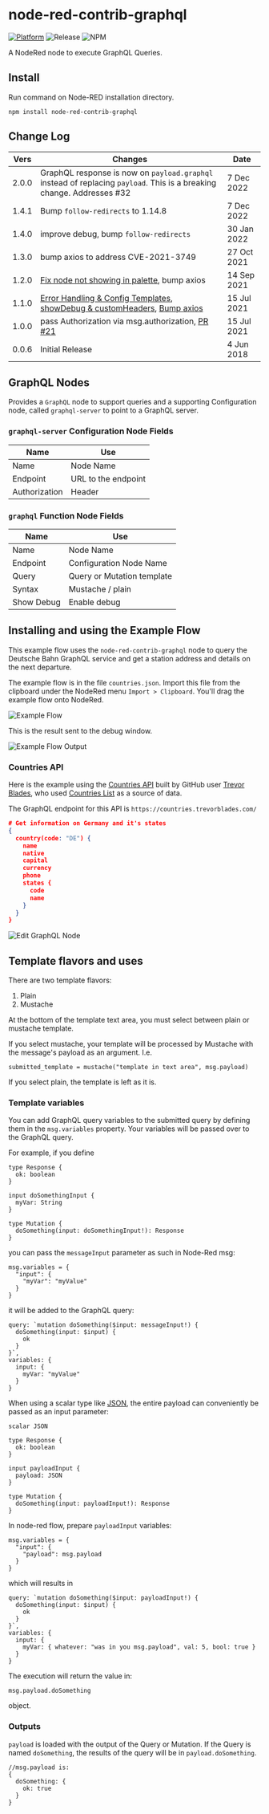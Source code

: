 # node-red-contrib-graphql

[![Platform](https://img.shields.io/badge/platform-Node--RED-red)](https://nodered.org)
![Release](https://img.shields.io/npm/v/node-red-contrib-graphql.svg)
![NPM](https://img.shields.io/npm/dm/node-red-contrib-graphql.svg)

A NodeRed node to execute GraphQL Queries.

## Install

Run command on Node-RED installation directory.

```
npm install node-red-contrib-graphql
```

## Change Log

| Vers  | Changes                                                                                                                                                                                                                                                                                   | Date          |
| ----- | ----------------------------------------------------------------------------------------------------------------------------------------------------------------------------------------------------------------------------------------------------------------------------------------- | -----------   |
| 2.0.0 | GraphQL response is now on `payload.graphql` instead of replacing `payload`. This is a breaking change. Addresses #32                                                                                                                                                                     | 7 Dec 2022  |
| 1.4.1 | Bump `follow-redirects` to 1.14.8                                                                                                                                                                                                                                                         | 7 Dec 2022  |
| 1.4.0 | improve debug, bump `follow-redirects`                                                                                                                                                                                                                                                    | 30 Jan 2022 |
| 1.3.0 | bump axios to address CVE-2021-3749                                                                                                                                                                                                                                                       | 27 Oct 2021 |
| 1.2.0 | [Fix node not showing in palette](https://github.com/rgstephens/node-red-contrib-graphql/pull/24), bump axios                                                                                                                                                                             | 14 Sep 2021 |
| 1.1.0 | [Error Handling & Config Templates](https://github.com/rgstephens/node-red-contrib-graphql/pull/11/), [showDebug & customHeaders](https://github.com/rgstephens/node-red-contrib-graphql/pull/22/conflicts), [Bump axios](https://github.com/rgstephens/node-red-contrib-graphql/pull/20) | 15 Jul 2021 |
| 1.0.0 | pass Authorization via msg.authorization, [PR #21](https://github.com/rgstephens/node-red-contrib-graphql/pull/21)                                                                                                                                                                        | 15 Jul 2021 |
| 0.0.6 | Initial Release                                                                                                                                                                                                                                                                           | 4 Jun 2018  |

## GraphQL Nodes

Provides a `GraphQL` node to support queries and a supporting Configuration node, called `graphql-server` to point to a GraphQL server.

### `graphql-server` Configuration Node Fields

| Name          | Use                 |
| ------------- | ------------------- |
| Name          | Node Name           |
| Endpoint      | URL to the endpoint |
| Authorization | Header              |

### `graphql` Function Node Fields

| Name       | Use                        |
| ---------- | -------------------------- |
| Name       | Node Name                  |
| Endpoint   | Configuration Node Name    |
| Query      | Query or Mutation template |
| Syntax     | Mustache / plain           |
| Show Debug | Enable debug               |

## Installing and using the Example Flow

This example flow uses the `node-red-contrib-graphql` node to query the Deutsche Bahn GraphQL service and get a station address and details on the next departure.

The example flow is in the file `countries.json`. Import this file from the clipboard under the NodeRed menu `Import > Clipboard`. You'll drag the example flow onto NodeRed.

![Example Flow](flow.png)

This is the result sent to the debug window.

![Example Flow Output](flowOutput.png)

### Countries API

Here is the example using the [Countries API](https://github.com/trevorblades/countries) built by GitHub user [Trevor Blades](https://github.com/trevorblades), who used [Countries List](https://annexare.github.io/Countries/) as a source of data.

The GraphQL endpoint for this API is `https://countries.trevorblades.com/`

```json
# Get information on Germany and it's states
{
  country(code: "DE") {
    name
    native
    capital
    currency
    phone
    states {
      code
      name
    }
  }
}
```

![Edit GraphQL Node](editGraphQL.png)

## Template flavors and uses

There are two template flavors:

1. Plain
2. Mustache

At the bottom of the template text area, you must select between plain or mustache template.

If you select mustache, your template will be processed by Mustache with the message's payload as an argument. I.e.

```
submitted_template = mustache("template in text area", msg.payload)
```

If you select plain, the template is left as it is.

### Template variables

You can add GraphQL query variables to the submitted query by defining them in the `msg.variables` property.
Your variables will be passed over to the GraphQL query.

For example, if you define

```
type Response {
  ok: boolean
}

input doSomethingInput {
  myVar: String
}

type Mutation {
  doSomething(input: doSomethingInput!): Response
}

```

you can pass the `messageInput` parameter as such in Node-Red msg:

```
msg.variables = {
  "input": {
    "myVar": "myValue"
  }
}
```

it will be added to the GraphQL query:

```
query: `mutation doSomething($input: messageInput!) {
  doSomething(input: $input) {
    ok
  }
}`,
variables: {
  input: {
    myVar: "myValue"
  }
}
```

When using a scalar type like [JSON](https://github.com/taion/graphql-type-json), the entire payload can conveniently be
passed as an input parameter:

```
scalar JSON

type Response {
  ok: boolean
}

input payloadInput {
  payload: JSON
}

type Mutation {
  doSomething(input: payloadInput!): Response
}

```

In node-red flow, prepare `payloadInput` variables:

```
msg.variables = {
  "input": {
    "payload": msg.payload
  }
}
```

which will results in

```
query: `mutation doSomething($input: payloadInput!) {
  doSomething(input: $input) {
    ok
  }
}`,
variables: {
  input: {
    myVar: { whatever: "was in you msg.payload", val: 5, bool: true }
  }
}
```

The execution will return the value in:

```
msg.payload.doSomething
```

object.

### Outputs

`payload` is loaded with the output of the Query or Mutation. If the Query is named `doSomething`, the results of the query will be in `payload.doSomething`.

```
//msg.payload is:
{
  doSomething: {
    ok: true
  }
}
```
